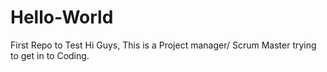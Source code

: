 # Hello-World
First Repo to Test 
Hi Guys, This is a Project manager/ Scrum Master trying to get in to Coding.
